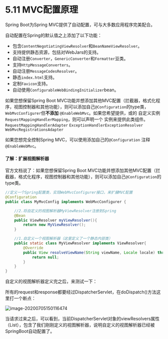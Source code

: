# 5.11 MVC配置原理

Spring Boot为Spring MVC提供了自动配置，可与大多数应用程序完美配合。

自动配置在Spring的默认值之上添加了以下功能：

- 包含`ContentNegotiatingViewResolver`和`BeanNameViewResolver`。
- 支持提供静态资源，包括对WebJars的支持。
- 自动注册`Converter`，`GenericConverter`和`Formatter`豆类。
- 支持`HttpMessageConverters`。
- 自动注册`MessageCodesResolver`。
- 静态`index.html`支持。
- 定制`Favicon`支持。
- 自动使用`ConfigurableWebBindingInitializer`bean。

如果您想保留Spring Boot MVC功能并想添加其他MVC配置（拦截器，格式化程序，视图控制器和其他功能），则可以添加自己`@Configuration`的type类， `WebMvcConfigurer`但**不添加** `@EnableWebMvc`。如果您希望提供，或的 自定义实例`RequestMappingHandlerMapping`，则可以声明一个 实例来提供此类组件。`RequestMappingHandlerAdapter` `ExceptionHandlerExceptionResolver` `WebMvcRegistrationsAdapter`

如果您想完全控制Spring MVC，可以使用添加自己的`@Configuration` 注释`@EnableWebMvc`。



#### 了解：扩展视图解析器

官方文档说了：如果您想保留Spring Boot MVC功能并想添加其他MVC配置（拦截器，格式化程序，视图控制器和其他功能），则可以添加自己`@Configuration`的type类。

```java
//定义一个Spring配置类，实现WebMvcConfigurer接口，来扩展MVC配置
@Configuration
public class MyMvcConfig implements WebMvcConfigurer {

    //2.将自定义的视图解析器MyViewResolver注册到Spring
    @Bean
    public ViewResolver myViewResolver(){
        return new MyViewResolver();
    }

    //1.自定义一个视图解析器（这里定义了一个静态内部类）
    public static class MyViewResolver implements ViewResolver{
        @Override
        public View resolveViewName(String viewName, Locale locale) throws Exception {
            return null;
        }
    }
}
```

自定义的视图解析器定义完之后，来测试一下：

所有的request和response都要经过DispatcherServlet，在doDispatch()方法这里打一个断点：

![image-20200705150116474](https://images.shiguangping.com/imgs/20200705150116.png)

当请求过来之后，可以看到，当前DispatcherServlet对象的viewResolvers属性（List），包含了我们刚刚定义的视图解析器，说明自定义的视图解析器已经被SpringBoot自动配置了。

